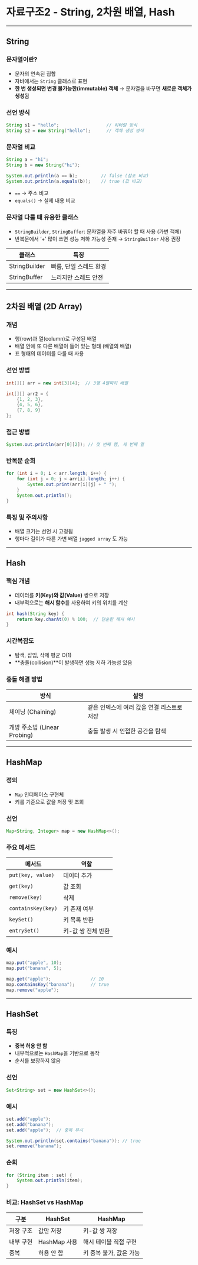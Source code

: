 # 자료구조2 - String, 2차원 배열, Hash

---

## String

### 문자열이란?

- 문자의 연속된 집합
- 자바에서는 `String` 클래스로 표현
- **한 번 생성되면 변경 불가능한(immutable) 객체**
→ 문자열을 바꾸면 **새로운 객체가 생성**됨

### 선언 방식

```java
String s1 = "hello";                  // 리터럴 방식
String s2 = new String("hello");      // 객체 생성 방식
```

### 문자열 비교

```java
String a = "hi";
String b = new String("hi");

System.out.println(a == b);         // false (참조 비교)
System.out.println(a.equals(b));    // true (값 비교)
```

- `==` → 주소 비교
- `equals()` → 실제 내용 비교

### 문자열 다룰 때 유용한 클래스

- `StringBuilder`, `StringBuffer`: 문자열을 자주 바꿔야 할 때 사용 (가변 객체)
- 반복문에서 ‘+’ 많이 쓰면 성능 저하 가능성 존재 → `StringBuilder` 사용 권장

| 클래스 | 특징 |
| --- | --- |
| StringBuilder | 빠름, 단일 스레드 환경 |
| StringBuffer | 느리지만 스레드 안전 |

---

## 2차원 배열 (2D Array)

### 개념

- 행(row)과 열(column)로 구성된 배열
- 배열 안에 또 다른 배열이 들어 있는 형태 (배열의 배열)
- 표 형태의 데이터를 다룰 때 사용

### 선언 방법

```java
int[][] arr = new int[3][4];  // 3행 4열짜리 배열

int[][] arr2 = {
    {1, 2, 3},
    {4, 5, 6},
    {7, 8, 9}
};
```

### 접근 방법

```java
System.out.println(arr[0][2]); // 첫 번째 행, 세 번째 열
```

### 반복문 순회

```java
for (int i = 0; i < arr.length; i++) {
    for (int j = 0; j < arr[i].length; j++) {
        System.out.print(arr[i][j] + " ");
    }
    System.out.println();
}
```

### 특징 및 주의사항

- 배열 크기는 선언 시 고정됨
- 행마다 길이가 다른 가변 배열 `jagged array` 도 가능

---

## Hash

### 핵심 개념

- 데이터를 **키(Key)와 값(Value)** 쌍으로 저장
- 내부적으로는 **해시 함수**를 사용하여 키의 위치를 계산

```java
int hash(String key) {
    return key.charAt(0) % 100;  // 단순한 해시 예시
}
```

### 시간복잡도

- 탐색, 삽입, 삭제 평균 O(1)
- **충돌(collision)**이 발생하면 성능 저하 가능성 있음

### 충돌 해결 방법

| 방식 | 설명 |
| --- | --- |
| 체이닝 (Chaining) | 같은 인덱스에 여러 값을 연결 리스트로 저장 |
| 개방 주소법 (Linear Probing) | 충돌 발생 시 인접한 공간을 탐색 |

---

## HashMap

### 정의

- `Map` 인터페이스 구현체
- 키를 기준으로 값을 저장 및 조회

### 선언

```java
Map<String, Integer> map = new HashMap<>();
```

### 주요 메서드

| 메서드 | 역할 |
| --- | --- |
| `put(key, value)` | 데이터 추가 |
| `get(key)` | 값 조회 |
| `remove(key)` | 삭제 |
| `containsKey(key)` | 키 존재 여부 |
| `keySet()` | 키 목록 반환 |
| `entrySet()` | 키-값 쌍 전체 반환 |

### 예시

```java
map.put("apple", 10);
map.put("banana", 5);

map.get("apple");               // 10
map.containsKey("banana");      // true
map.remove("apple");
```

---

## HashSet

### 특징

- **중복 허용 안 함**
- 내부적으로는 `HashMap`을 기반으로 동작
- 순서를 보장하지 않음

### 선언

```java
Set<String> set = new HashSet<>();
```

### 예시

```java
set.add("apple");
set.add("banana");
set.add("apple");  // 중복 무시

System.out.println(set.contains("banana")); // true
set.remove("banana");
```

### 순회

```java
for (String item : set) {
    System.out.println(item);
}
```

### 비교: HashSet vs HashMap

| 구분 | HashSet | HashMap |
| --- | --- | --- |
| 저장 구조 | 값만 저장 | 키-값 쌍 저장 |
| 내부 구현 | HashMap 사용 | 해시 테이블 직접 구현 |
| 중복 | 허용 안 함 | 키 중복 불가, 값은 가능 |


